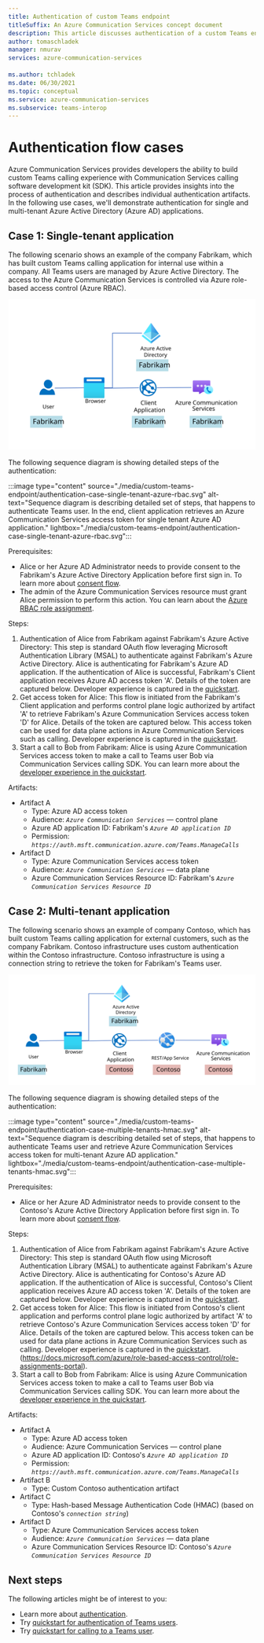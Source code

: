 ```yaml
---
title: Authentication of custom Teams endpoint
titleSuffix: An Azure Communication Services concept document
description: This article discusses authentication of a custom Teams endpoint.
author: tomaschladek
manager: nmurav
services: azure-communication-services

ms.author: tchladek
ms.date: 06/30/2021
ms.topic: conceptual
ms.service: azure-communication-services
ms.subservice: teams-interop
---
```


# Authentication flow cases

Azure Communication Services provides developers the ability to build custom Teams calling experience with Communication Services calling software development kit (SDK). This article provides insights into the process of authentication and describes individual authentication artifacts. In the following use cases, we'll demonstrate authentication for single and multi-tenant Azure Active Directory (Azure AD) applications.

## Case 1: Single-tenant application
The following scenario shows an example of the company Fabrikam, which has built custom Teams calling application for internal use within a company. All Teams users are managed by Azure Active Directory. The access to the Azure Communication Services is controlled via Azure role-based access control (Azure RBAC).


![Diagram of the process for authenticating Teams user for accessing Fabrikam client application and Fabrikam Azure Communication Services resource.](./media/custom-teams-endpoint/authentication-case-single-tenant-azure-rbac-overview.svg)

The following sequence diagram is showing detailed steps of the authentication:

:::image type="content" source="./media/custom-teams-endpoint/authentication-case-single-tenant-azure-rbac.svg" alt-text="Sequence diagram is describing detailed set of steps, that happens to authenticate Teams user. In the end, client application retrieves an Azure Communication Services access token for single tenant Azure AD application." lightbox="./media/custom-teams-endpoint/authentication-case-single-tenant-azure-rbac.svg":::

Prerequisites:
- Alice or her Azure AD Administrator needs to provide consent to the Fabrikam's Azure Active Directory Application before first sign in. To learn more about [consent flow](https://docs.microsoft.com/azure/active-directory/develop/consent-framework).
- The admin of the Azure Communication Services resource must grant Alice permission to perform this action. You can learn about the [Azure RBAC role assignment](https://docs.microsoft.com/azure/role-based-access-control/role-assignments-portal).

Steps:
1. Authentication of Alice from Fabrikam against Fabrikam's Azure Active Directory: This step is standard OAuth flow leveraging Microsoft Authentication Library (MSAL) to authenticate against Fabrikam's Azure Active Directory. Alice is authenticating for Fabrikam's Azure AD application. If the authentication of Alice is successful, Fabrikam's Client application receives Azure AD access token 'A'. Details of the token are captured below. Developer experience is captured in the [quickstart](../../quickstarts/manage-teams-identity.md). 
1. Get access token for Alice: This flow is initiated from the Fabrikam's Client application and performs control plane logic authorized by artifact 'A' to retrieve Fabrikam's Azure Communication Services access token 'D' for Alice. Details of the token are captured below. This access token can be used for data plane actions in Azure Communication Services such as calling. Developer experience is captured in the [quickstart](../../quickstarts/manage-teams-identity.md). 
1. Start a call to Bob from Fabrikam: Alice is using Azure Communication Services access token to make a call to Teams user Bob via Communication Services calling SDK. You can learn more about the [developer experience in the quickstart](../../quickstarts/voice-video-calling/get-started-with-voice-video-calling-custom-teams-client.md).

Artifacts:
- Artifact A
  - Type: Azure AD access token
  - Audience: _`Azure Communication Services`_ — control plane
  - Azure AD application ID: Fabrikam's _`Azure AD application ID`_
  - Permission: _`https://auth.msft.communication.azure.com/Teams.ManageCalls`_
- Artifact D
  - Type: Azure Communication Services access token
  - Audience: _`Azure Communication Services`_ — data plane
  - Azure Communication Services Resource ID: Fabrikam's _`Azure Communication Services Resource ID`_
  
## Case 2: Multi-tenant application
The following scenario shows an example of company Contoso, which has built custom Teams calling application for external customers, such as the company Fabrikam. Contoso infrastructure uses custom authentication within the Contoso infrastructure. Contoso infrastructure is using a connection string to retrieve the token for Fabrikam's Teams user.

![Diagram of the process for authenticating Fabrikam Teams user for accessing Contoso client application and Contoso Azure Communication Services resource.](./media/custom-teams-endpoint/authentication-case-multiple-tenants-hmac-overview.svg)

The following sequence diagram is showing detailed steps of the authentication:

:::image type="content" source="./media/custom-teams-endpoint/authentication-case-multiple-tenants-hmac.svg" alt-text="Sequence diagram is describing detailed set of steps, that happens to authenticate Teams user and retrieve Azure Communication Services access token for multi-tenant Azure AD application." lightbox="./media/custom-teams-endpoint/authentication-case-multiple-tenants-hmac.svg":::

Prerequisites:
- Alice or her Azure AD Administrator needs to provide consent to the Contoso's Azure Active Directory Application before first sign in. To learn more about [consent flow](https://docs.microsoft.com/azure/active-directory/develop/consent-framework).

Steps:
1. Authentication of Alice from Fabrikam against Fabrikam's Azure Active Directory: This step is standard OAuth flow using Microsoft Authentication Library (MSAL) to authenticate against Fabrikam's Azure Active Directory. Alice is authenticating for Contoso's Azure AD application. If the authentication of Alice is successful, Contoso's Client application receives Azure AD access token 'A'. Details of the token are captured below. Developer experience is captured in the [quickstart](../../quickstarts/manage-teams-identity.md). 
1. Get access token for Alice: This flow is initiated from Contoso's client application and performs control plane logic authorized by artifact 'A' to retrieve Contoso's Azure Communication Services access token 'D' for Alice.  Details of the token are captured below. This access token can be used for data plane actions in Azure Communication Services such as calling. Developer experience is captured in the [quickstart](../../quickstarts/manage-teams-identity.md). (https://docs.microsoft.com/azure/role-based-access-control/role-assignments-portal).
1. Start a call to Bob from Fabrikam: Alice is using Azure Communication Services access token to make a call to Teams user Bob via Communication Services calling SDK. You can learn more about the [developer experience in the quickstart](../../quickstarts/voice-video-calling/get-started-with-voice-video-calling-custom-teams-client.md).


Artifacts:
- Artifact A
  - Type: Azure AD access token
  - Audience: Azure Communication Services — control plane
  - Azure AD application ID: Contoso's _`Azure AD application ID`_
  - Permission: _`https://auth.msft.communication.azure.com/Teams.ManageCalls`_
- Artifact B
  - Type: Custom Contoso authentication artifact
- Artifact C
  - Type: Hash-based Message Authentication Code (HMAC) (based on Contoso's _`connection string`_)
- Artifact D
  - Type: Azure Communication Services access token
  - Audience: _`Azure Communication Services`_ — data plane
  - Azure Communication Services Resource ID: Contoso's _`Azure Communication Services Resource ID`_

## Next steps

The following articles might be of interest to you:

- Learn more about [authentication](../authentication.md).
- Try [quickstart for authentication of Teams users](../../quickstarts/manage-teams-identity.md).
- Try [quickstart for calling to a Teams user](../../quickstarts/voice-video-calling/get-started-with-voice-video-calling-custom-teams-client.md).
